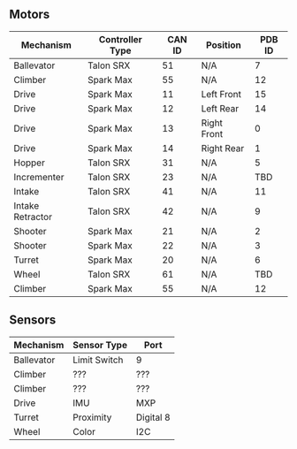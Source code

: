 ## Motors

| Mechanism        | Controller Type | CAN ID | Position    | PDB ID |
| ---------------- | --------------- | ------ | ----------- | ------ |
| Ballevator       | Talon SRX       | 51     | N/A         | 7      |
| Climber          | Spark Max       | 55     | N/A         | 12     |
| Drive            | Spark Max       | 11     | Left Front  | 15     |
| Drive            | Spark Max       | 12     | Left Rear   | 14     |
| Drive            | Spark Max       | 13     | Right Front | 0      |
| Drive            | Spark Max       | 14     | Right Rear  | 1      |
| Hopper           | Talon SRX       | 31     | N/A         | 5      |
| Incrementer      | Talon SRX       | 23     | N/A         | TBD    |
| Intake           | Talon SRX       | 41     | N/A         | 11     |
| Intake Retractor | Talon SRX       | 42     | N/A         | 9      |
| Shooter          | Spark Max       | 21     | N/A         | 2      |
| Shooter          | Spark Max       | 22     | N/A         | 3      |
| Turret           | Spark Max       | 20     | N/A         | 6      |
| Wheel            | Talon SRX       | 61     | N/A         | TBD    |
| Climber          | Spark Max       | 55     | N/A         | 12     |

## Sensors

| Mechanism  | Sensor Type  | Port      |
| ---------- | ------------ | --------- |
| Ballevator | Limit Switch | 9         |
| Climber    | ???          | ???       |
| Climber    | ???          | ???       |
| Drive      | IMU          | MXP       |
| Turret     | Proximity    | Digital 8 |
| Wheel      | Color        | I2C       |

